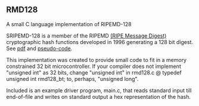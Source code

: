 ## RMD128
A small C language implementation of RIPEMD-128

SRIPEMD-128 is a member of the RIPEMD [(RIPE Message Digest)](https://en.wikipedia.org/wiki/RIPEMD) cryptographic hash functions developed in 1996 generating a 128 bit digest.
See [pdf](https://homes.esat.kuleuven.be/~bosselae/ripemd160/pdf/AB-9601/AB-9601.pdf) and [pseudo-code](https://homes.esat.kuleuven.be/~bosselae/ripemd/rmd128.txt).

This implementation was created to provide small code to fit in a memory constrained 32 bit microcontroller.
If your compiler does not implement "unsigned int" as 32 bits, change "unsigned int" in rmd128.c @ typedef unsigned int rmd128_bt; to, perhaps, "unsigned long".

Included is an example driver program, main.c, that reads standard input till end-of-file and writes on standard output a hex representation of the hash.
